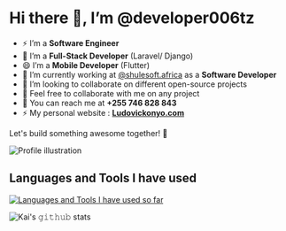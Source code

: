 # Hi there 👋, I’m @developer006tz



- ⚡ I’m a **Software Engineer**
- 🌱 I’m a **Full-Stack Developer** (Laravel/ Django)
- 😄 I’m a **Mobile Developer** (Flutter)
- 🔭 I’m currently working at [@shulesoft.africa](https://shulesoft.africa) as a **Software Developer**
- 👯 I’m looking to collaborate on different open-source projects
- 🤔 Feel free to collaborate with me on any project
- 💬 You can reach me at **+255 746 828 843**
- ⚡ My personal website : [**Ludovickonyo.com**](https://ludovickonyo.com)

Let's build something awesome together! 🚀

![Profile illustration](https://i.imgur.com/8MupZHY.gif)

## Languages and Tools I have used
[![Languages and Tools I have used so far](https://skillicons.dev/icons?i=laravel,django,flutter,html,css,javascript,react,bootstrap,tailwind,sass,figma,vscode,github,git,bash,postman,postgres&perline=5)](https://skillicons.dev)

![Kai's 𝚐𝚒𝚝𝚑𝚞𝚋 stats](https://github-readme-stats.vercel.app/api?username=developer006tz&show_icons=true&theme=radical)

<!--
**developer006tz/developer006tz** is a ✨ _special_ ✨ repository because its `README.md` (this file) appears on your GitHub profile.
